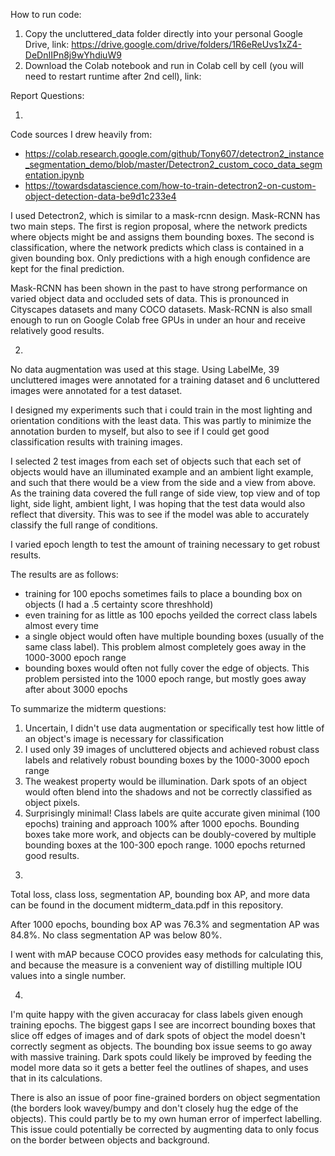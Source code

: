 How to run code:

1. Copy the uncluttered_data folder directly into your personal Google Drive, link: https://drive.google.com/drive/folders/1R6eReUvs1xZ4-DeDnIIPn8j9wYhdiuW9
2. Download the Colab notebook and run in Colab cell by cell (you will need to restart runtime after 2nd cell), link: 




Report Questions:

1) 

Code sources I drew heavily from: 
- https://colab.research.google.com/github/Tony607/detectron2_instance_segmentation_demo/blob/master/Detectron2_custom_coco_data_segmentation.ipynb
- https://towardsdatascience.com/how-to-train-detectron2-on-custom-object-detection-data-be9d1c233e4
 
I used Detectron2, which is similar to a mask-rcnn design. Mask-RCNN has two main steps. The first is region proposal, where the network predicts where objects might be and assigns them bounding boxes. The second is classification, where the network predicts which class is contained in a given bounding box. Only predictions with a high enough confidence are kept for the final prediction. 
 
Mask-RCNN has been shown in the past to have strong performance on varied object data and occluded sets of data. This is pronounced in Cityscapes datasets and many COCO datasets. Mask-RCNN is also small enough to run on Google Colab free GPUs in under an hour and receive relatively good results. 
 
2) 

No data augmentation was used at this stage. Using LabelMe, 39 uncluttered images were annotated for a training dataset and 6  uncluttered images were annotated for a test dataset.

I designed my experiments such that i could train in the most lighting and orientation conditions with the least data. This was partly to minimize the annotation burden to myself, but also to see if I could get good classification results with training images. 

I selected 2 test images from each set of objects such that each set of objects would have an illuminated example and an ambient light example, and such that there would be a view from the side and a view from above. As the training data covered the full range of side view, top view and of top light, side light, ambient light, I was hoping that the test data would also reflect that diversity. This was to see if the model was able to accurately classify the full range of conditions. 

I varied epoch length to test the amount of training necessary to get robust results. 

The results are as follows: 
- training for 100 epochs sometimes fails to place a bounding box on objects (I had a .5 certainty score threshhold) 
- even training for as little as 100 epochs yeilded the correct class labels almost every time
- a single object would often have multiple bounding boxes (usually of the same class label). This problem almost completely goes away in the 1000-3000 epoch range
- bounding boxes would often not fully cover the edge of objects. This problem persisted into the 1000 epoch range, but mostly goes away after about 3000 epochs

To summarize the midterm questions:
1. Uncertain, I didn't use data augmentation or specifically test how little of an object's image is necessary for classification
2. I used only 39 images of uncluttered objects and achieved robust class labels and relatively robust bounding boxes by the 1000-3000 epoch range
3. The weakest property would be illumination. Dark spots of an object would often blend into the shadows and not be correctly classified as object pixels. 
4. Surprisingly minimal! Class labels are quite accurate given minimal (100 epochs) training and approach 100% after 1000 epochs. Bounding boxes take more work, and objects can be doubly-covered by multiple bounding boxes at the 100-300 epoch range. 1000 epochs returned good results.

3)

Total loss, class loss, segmentation AP, bounding box AP, and more data can be found in the document midterm_data.pdf in this repository.

After 1000 epochs, bounding box AP was 76.3% and segmentation AP was 84.8%. No class segmentation AP was below 80%.

I went with mAP because COCO provides easy methods for calculating this, and because the measure is a convenient way of distilling multiple IOU values into a single number.

4)

I'm quite happy with the given accuracay for class labels given enough training epochs. The biggest gaps I see are incorrect bounding boxes that slice off edges of images and of dark spots of object the model doesn't correctly segment as objects. The bounding box issue seems to go away with massive training. Dark spots could likely be improved by feeding the model more data so it gets a better feel the outlines of shapes, and uses that in its calculations.

There is also an issue of poor fine-grained borders on object segmentation (the borders look wavey/bumpy and don't closely hug the edge of the objects). This could partly be to my own human error of imperfect labelling. This issue could potentially be corrected by augmenting data to only focus on the border between objects and background. 
